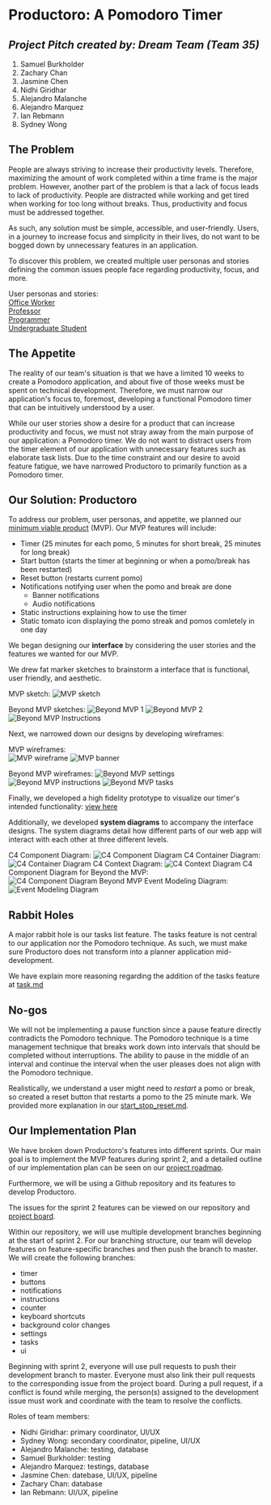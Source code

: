 # **Productoro: A Pomodoro Timer**
## *Project Pitch created by: Dream Team (Team 35)*
1. Samuel Burkholder
2. Zachary Chan
3. Jasmine Chen
4. Nidhi Giridhar
5. Alejandro Malanche
6. Alejandro Marquez
7. Ian Rebmann
8. Sydney Wong

## The Problem
People are always striving to increase their productivity levels. Therefore, maximizing the amount of work completed within a time frame is the major problem. However, another part of the problem is that a lack of focus leads to lack of productivity. People are distracted while working and get tired when working for too long without breaks. Thus, productivity and focus must be addressed together.

As such, any solution must be simple, accessible, and user-friendly. Users, in a journey to increase focus and simplicity in their lives, do not want to be bogged down by unnecessary features in an application.

To discover this problem, we created multiple user personas and stories defining the common issues people face regarding productivity, focus, and more.

User personas and stories:  
[Office Worker](../users/office-worker.md)  
[Professor](../users/professor.md)  
[Programmer](/specs/users/programmer.md)  
[Undergraduate Student](../users/student.md)

## The Appetite
The reality of our team's situation is that we have a limited 10 weeks to create a Pomodoro application, and about five of those weeks must be spent on technical development. Therefore, we must narrow our application's focus to, foremost, developing a functional Pomodoro timer that can be intuitively understood by a user.

While our user stories show a desire for a product that can increase productivity and focus, we must not stray away from the main purpose of our application: a Pomodoro timer. We do not want to distract users from the timer element of our application with unnecessary features such as elaborate task lists. Due to the time constraint and our desire to avoid feature fatigue, we have narrowed Productoro to primarily function as a Pomodoro timer.

## Our Solution: Productoro
To address our problem, user personas, and appetite, we planned our [minimum viable product](../adr/0001-mvp.md) (MVP). Our MVP features will include:
   * Timer (25 minutes for each pomo, 5 minutes for short break, 25 minutes for long break)
   * Start button (starts the timer at beginning or when a pomo/break has been restarted)
   * Reset button (restarts current pomo)
   * Notifications notifying user when the pomo and break are done
     * Banner notifications
     * Audio notifications
  * Static instructions explaining how to use the timer
  * Static tomato icon displaying the pomo streak and pomos comletely in one day

We began designing our **interface** by considering the user stories and the features we wanted for our MVP. 

We drew fat marker sketches to brainstorm a interface that is functional, user friendly, and aesthetic.

MVP sketch:
![MVP sketch](/specs/interface/rough/mvp-sketch.png)

Beyond MVP sketches:
![Beyond MVP 1](/specs/interface/rough/beyond-mvp-1.png)
![Beyond MVP 2](/specs/interface/rough/beyond-mvp-2.png)
![Beyond MVP Instructions](/specs/interface/rough/instructions.png)

Next, we narrowed down our designs by developing wireframes:

MVP wireframes:  
![MVP wireframe](/specs/interface/wireframes/mvp.jpg)
![MVP banner](/specs/interface/wireframes/mvp-banner-notification.jpg)

Beyond MVP wireframes:
![Beyond MVP settings](/specs/interface/wireframes/beyond-mvp-settings-clicked.jpg)
![Beyond MVP instructions](/specs/interface/wireframes/beyond-mvp-instructions-clicked.jpg)
![Beyond MVP tasks](/specs/interface/wireframes/beyond-mvp-tasks.jpg)

Finally, we developed a high fidelity prototype to visualize our timer's intended functionality: [view here](https://www.figma.com/proto/t4hjtf1Mjf2cT3ixRSMBpV/Pomodoro-Timer?node-id=16%3A14&scaling=min-zoom)

Additionally, we developed **system diagrams** to accompany the interface designs. The system diagrams detail how different parts of our web app will interact with each other at three different levels.

C4 Component Diagram:
![C4 Component Diagram](../system-diagrams/C4-ComponentDiagram-MVP.jpg)
C4 Container Diagram:
![C4 Container Diagram](../system-diagrams/C4-ContainerDiagram.jpg)
C4 Context Diagram:
![C4 Context Diagram](../system-diagrams/C4-ContextDiagram.jpg)
C4 Component Diagram for Beyond the MVP:
![C4 Component Diagram Beyond MVP](../system-diagrams/C4-ComponentDiagram-BeyondMVP.jpg)
Event Modeling Diagram:
![Event Modeling Diagram](../system-diagrams/EventModelDiagram.jpg)

## Rabbit Holes
A major rabbit hole is our tasks list feature. The tasks feature is not central to our application nor the Pomodoro technique. As such, we must make sure Productoro does not transform into a planner application mid-development.

We have explain more reasoning regarding the addition of the tasks feature at [task.md](../adr/0003-tasks.md)

## No-gos
We will not be implementing a pause function since a pause feature directly contradicts the Pomodoro technique. The Pomodoro technique is a time management technique that breaks work down into intervals that should be completed without interruptions. The ability to pause in the middle of an interval and continue the interval when the user pleases does not align with the Pomodoro technique.

Realistically, we understand a user might need to *restart* a pomo or break, so created a reset button that restarts a pomo to the 25 minute mark. We provided more explanation in our [start_stop_reset.md](./../adr/0004-start_stop_reset.md).

## Our Implementation Plan
We have broken down Productoro's features into  different sprints. Our main goal is to implement the MVP features during sprint 2, and a detailed outline of our implementation plan can be seen on our [project roadmap](../roadmap.md).

Furthermore, we will be using a Github repository and its features to develop Productoro.

The issues for the sprint 2 features can be viewed on our repository and [project board](https://github.com/nidhigiridhar/cse110-w21-group35/projects/2).

Within our repository, we will use multiple development branches beginning at the start of sprint 2. For our branching structure, our team will develop features on feature-specific branches and then push the branch to master. We will create the following branches:
   * timer
   * buttons
   * notifications
   * instructions
   * counter
   * keyboard shortcuts
   * background color changes
   * settings
   * tasks
   * ui

Beginning with sprint 2, everyone will use pull requests to push their development branch to master. Everyone must also link their pull requests to the corresponding issue from the project board. During a pull request, if a conflict is found while merging, the person(s) assigned to the development issue must work and coordinate with the team to resolve the conflicts.

Roles of team members:
   * Nidhi Giridhar: primary coordinator, UI/UX
   * Sydney Wong: secondary coordinator, pipeline, UI/UX
   * Alejandro Malanche: testing, database
   * Samuel Burkholder: testing
   * Alejandro Marquez: testings, database
   * Jasmine Chen: datebase, UI/UX, pipeline
   * Zachary Chan: database
   * Ian Rebmann: UI/UX, pipeline
